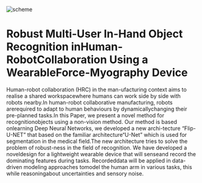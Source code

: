 ![scheme](https://user-images.githubusercontent.com/77546342/129474852-a064b950-1b6a-4733-b957-25bab8618c7c.png)
# Robust Multi-User In-Hand Object Recognition inHuman-RobotCollaboration Using a WearableForce-Myography Device
Human-robot collaboration (HRC) in the man-ufacturing  context  aims  to  realise  a  shared  workspacewhere humans can work side by side with robots nearby.In  human-robot  collaborative  manufacturing,  robots  arerequired  to  adapt  to  human  behaviours  by  dynamicallychanging their pre-planned tasks.In this Paper, we present a novel method for recognitionobjects using a non-vision method. Our method is based onlearning Deep Neural Networks, we developed a new archi-tecture “Flip-U-NET” that based on the familiar architecture“U-Net” which is used for segmentation in the medical field.The new architecture tries to solve the problem of robust-ness in the field of recognition. We have developed a noveldesign  for  a  lightweight  wearable  device  that  will  senseand record the dominating features during tasks. Recordeddata will be applied in data-driven modeling approaches tomodel the human arm in various tasks, this while reasoningabout uncertainties and sensory noise.
